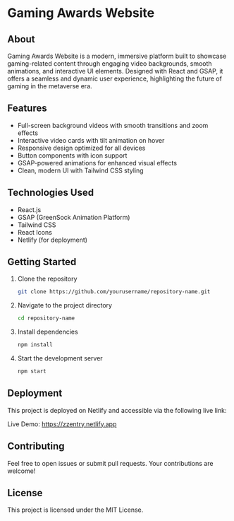 # Gaming Awards Website

## About

Gaming Awards Website is a modern, immersive platform built to showcase gaming-related content through engaging video backgrounds, smooth animations, and interactive UI elements. Designed with React and GSAP, it offers a seamless and dynamic user experience, highlighting the future of gaming in the metaverse era.

## Features

- Full-screen background videos with smooth transitions and zoom effects  
- Interactive video cards with tilt animation on hover  
- Responsive design optimized for all devices  
- Button components with icon support  
- GSAP-powered animations for enhanced visual effects  
- Clean, modern UI with Tailwind CSS styling  

## Technologies Used

- React.js  
- GSAP (GreenSock Animation Platform)  
- Tailwind CSS  
- React Icons  
- Netlify (for deployment)  

## Getting Started

1. Clone the repository  
   ```bash
   git clone https://github.com/yourusername/repository-name.git
2. Navigate to the project directory
   ```bash
   cd repository-name
3. Install dependencies
   ```bash
   npm install
4. Start the development server
   ```bash
   npm start

## Deployment
This project is deployed on Netlify and accessible via the following live link:

Live Demo: https://zzentry.netlify.app
  
## Contributing
Feel free to open issues or submit pull requests. Your contributions are welcome!

## License
This project is licensed under the MIT License.
